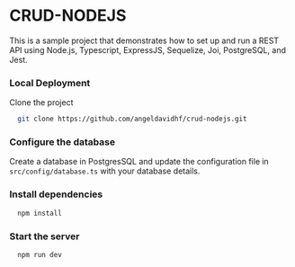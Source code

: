 # CRUD-NODEJS

This is a sample project that demonstrates how to set up and run a REST API using Node.js, Typescript, ExpressJS, Sequelize, Joi, PostgreSQL, and Jest.

### Local Deployment

Clone the project

```bash
  git clone https://github.com/angeldavidhf/crud-nodejs.git
```

### Configure the database

Create a database in PostgresSQL and update the configuration file in `src/config/database.ts` with your database details.

### Install dependencies

```bash
  npm install
```

### Start the server 

```bash
  npm run dev
```

